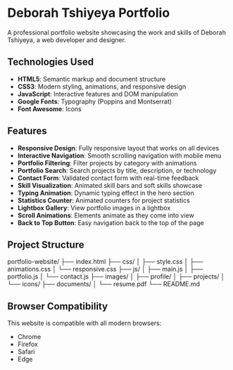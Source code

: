 # Deborah Tshiyeya Portfolio

A professional portfolio website showcasing the work and skills of Deborah Tshiyeya, a web developer and designer.

## Technologies Used

- **HTML5**: Semantic markup and document structure
- **CSS3**: Modern styling, animations, and responsive design
- **JavaScript**: Interactive features and DOM manipulation
- **Google Fonts**: Typography (Poppins and Montserrat)
- **Font Awesome**: Icons

## Features

- **Responsive Design**: Fully responsive layout that works on all devices
- **Interactive Navigation**: Smooth scrolling navigation with mobile menu
- **Portfolio Filtering**: Filter projects by category with animations
- **Portfolio Search**: Search projects by title, description, or technology
- **Contact Form**: Validated contact form with real-time feedback
- **Skill Visualization**: Animated skill bars and soft skills showcase
- **Typing Animation**: Dynamic typing effect in the hero section
- **Statistics Counter**: Animated counters for project statistics
- **Lightbox Gallery**: View portfolio images in a lightbox
- **Scroll Animations**: Elements animate as they come into view
- **Back to Top Button**: Easy navigation back to the top of the page

## Project Structure
portfolio-website/
├── index.html
├── css/
│ ├── style.css
│ ├── animations.css
│ └── responsive.css
├── js/
│ ├── main.js
│ ├── portfolio.js
│ └── contact.js
├── images/
│ ├── profile/
│ ├── projects/
│ └── icons/
├── documents/
│ └── resume.pdf
└── README.md

## Browser Compatibility

This website is compatible with all modern browsers:
- Chrome
- Firefox
- Safari
- Edge
